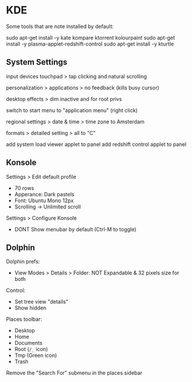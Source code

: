 # KDE

Some tools that are note installed by default:

sudo apt-get install -y kate kompare ktorrent kolourpaint
sudo apt-get install -y plasma-applet-redshift-control
sudo apt-get install -y kturtle


## System Settings

input devices touchpad > tap clicking and natural scrolling
 
personalization > applications > no feedback (kills busy cursor)
 
desktop effects > dim inactive and for root privs
 
switch to start menu to "application menu" (right click)
 
regional settings > date & time > time zone to Amsterdam
 
formats > detailed setting > all to "C"
 
add system load viewer applet to panel
add redshift control applet to panel


## Konsole

Settings > Edit default profile
* 70 rows
* Apperance: Dark pastels
* Font: Ubuntu Mono 12px
* Scrolling -> Unlimited scroll

Settings > Configure Konsole
* DONT Show menubar by default (Ctrl-M to toggle)


## Dolphin

Dolphin prefs:
* View Modes > Details > Folder: NOT Expandable & 32 pixels size for both

Control:
* Set tree view "details"
* Show hidden

Places toolbar:
* Desktop
* Home
* Documents
* Root (`/_` icon)
* Tmp (Green icon)
* Trash

Remove the "Search For" submenu in the places sidebar
